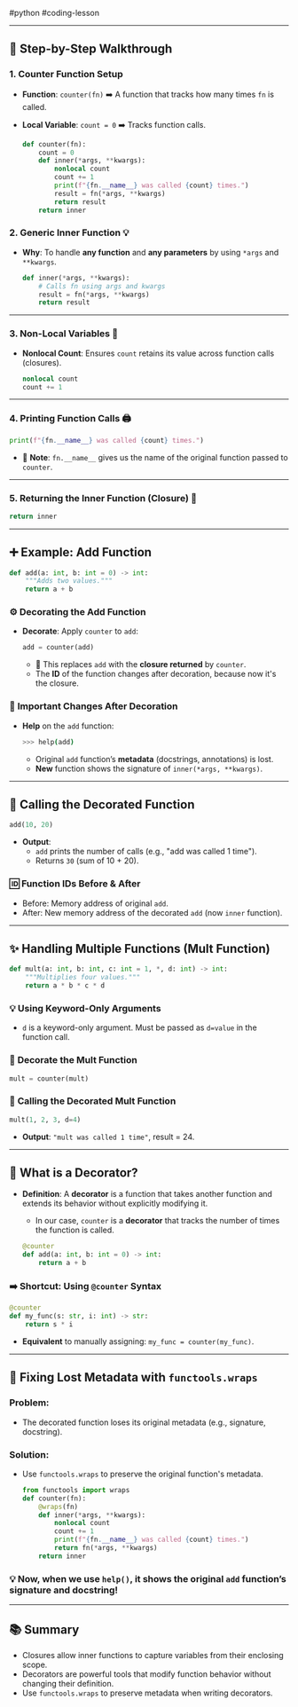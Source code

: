 #python #coding-lesson 

---
## 🔢 **Step-by-Step Walkthrough**

### 1. **Counter Function Setup**
- **Function**: `counter(fn)` ➡️ A function that tracks how many times `fn` is called.
- **Local Variable**: `count = 0` ➡️ Tracks function calls.
  
   ```python
   def counter(fn):
       count = 0
       def inner(*args, **kwargs):
           nonlocal count
           count += 1
           print(f"{fn.__name__} was called {count} times.")
           result = fn(*args, **kwargs)
           return result
       return inner
   ```

### 2. **Generic Inner Function** 💡
- **Why**: To handle **any function** and **any parameters** by using `*args` and `**kwargs`.

   ```python
   def inner(*args, **kwargs):
       # Calls fn using args and kwargs
       result = fn(*args, **kwargs)
       return result
   ```

---

### 3. **Non-Local Variables** 🔗
- **Nonlocal Count**: Ensures `count` retains its value across function calls (closures).
  
   ```python
   nonlocal count
   count += 1
   ```

---

### 4. **Printing Function Calls** 🖨️
   ```python
   print(f"{fn.__name__} was called {count} times.")
   ```

   - 📌 **Note**: `fn.__name__` gives us the name of the original function passed to `counter`.

---

### 5. **Returning the Inner Function (Closure)** 🔄
   ```python
   return inner
   ```

---

## ➕ **Example: Add Function**

```python
def add(a: int, b: int = 0) -> int:
    """Adds two values."""
    return a + b
```

### ⚙️ **Decorating the Add Function**
- **Decorate**: Apply `counter` to `add`:

   ```python
   add = counter(add)
   ```

   - 🎯 This replaces `add` with the **closure returned** by `counter`.
   - The **ID** of the function changes after decoration, because now it's the closure.

### 🚨 **Important Changes After Decoration**
- **Help** on the `add` function:
   ```bash
   >>> help(add)
   ```
   - Original `add` function’s **metadata** (docstrings, annotations) is lost.
   - **New** function shows the signature of `inner(*args, **kwargs)`.

---

## 🧪 **Calling the Decorated Function**

```python
add(10, 20)
```

- **Output**: 
  - `add` prints the number of calls (e.g., "add was called 1 time").
  - Returns `30` (sum of 10 + 20).

### 🆔 **Function IDs Before & After**
- Before: Memory address of original `add`.
- After: New memory address of the decorated `add` (now `inner` function).

---

## ✨ **Handling Multiple Functions** (Mult Function)

```python
def mult(a: int, b: int, c: int = 1, *, d: int) -> int:
    """Multiplies four values."""
    return a * b * c * d
```

### 💡 **Using Keyword-Only Arguments** 
- `d` is a keyword-only argument. Must be passed as `d=value` in the function call.

### 🎯 **Decorate the Mult Function**
   ```python
   mult = counter(mult)
   ```

### 🚀 **Calling the Decorated Mult Function**

```python
mult(1, 2, 3, d=4)
```
- **Output**: `"mult was called 1 time"`, result = 24.

---

## 🎁 **What is a Decorator?**
- **Definition**: A **decorator** is a function that takes another function and extends its behavior without explicitly modifying it.
   - In our case, `counter` is a **decorator** that tracks the number of times the function is called.
  
   ```python
   @counter
   def add(a: int, b: int = 0) -> int:
       return a + b
   ```

### ➡️ **Shortcut: Using `@counter` Syntax**
   ```python
   @counter
   def my_func(s: str, i: int) -> str:
       return s * i
   ```

   - **Equivalent** to manually assigning: `my_func = counter(my_func)`.

---

## 🧠 **Fixing Lost Metadata with `functools.wraps`**

### Problem:
- The decorated function loses its original metadata (e.g., signature, docstring).

### Solution:
- Use `functools.wraps` to preserve the original function's metadata.

   ```python
   from functools import wraps
   def counter(fn):
       @wraps(fn)
       def inner(*args, **kwargs):
           nonlocal count
           count += 1
           print(f"{fn.__name__} was called {count} times.")
           return fn(*args, **kwargs)
       return inner
   ```

### 💡 **Now, when we use `help()`**, it shows the original `add` function’s signature and docstring!

---

## 📚 **Summary**
- Closures allow inner functions to capture variables from their enclosing scope.
- Decorators are powerful tools that modify function behavior without changing their definition.
- Use `functools.wraps` to preserve metadata when writing decorators.